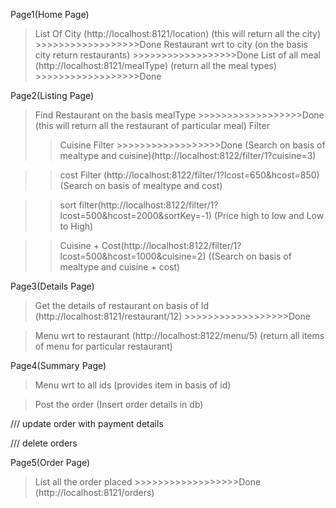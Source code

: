Page1(Home Page)
> List Of City (http://localhost:8121/location)
(this will return all the city) >>>>>>>>>>>>>>>>>>Done
> Restaurant wrt to city
(on the basis city return restaurants) >>>>>>>>>>>>>>>>>>Done
> List of all meal (http://localhost:8121/mealType)
(return all the meal types) >>>>>>>>>>>>>>>>>>Done

Page2(Listing Page)
> Find Restaurant on the basis mealType  >>>>>>>>>>>>>>>>>>Done
(this will return all the restaurant of particular meal)
> Filter
>> Cuisine Filter >>>>>>>>>>>>>>>>>>Done
(Search on basis of mealtype and cuisine)(http://localhost:8122/filter/1?cuisine=3)

>> cost Filter (http://localhost:8122/filter/1?lcost=650&hcost=850)
(Search on basis of mealtype and cost)

>> sort filter(http://localhost:8122/filter/1?lcost=500&hcost=2000&sortKey=-1)
(Price high to low and Low to High)

>> Cuisine + Cost(http://localhost:8122/filter/1?lcost=500&hcost=1000&cuisine=2)
((Search on basis of mealtype and cuisine + cost)

Page3(Details Page)
> Get the details of restaurant on basis of Id
(http://localhost:8121/restaurant/12)  >>>>>>>>>>>>>>>>>>Done

> Menu wrt to restaurant (http://localhost:8122/menu/5)
(return all items of menu for particular restaurant)

Page4(Summary Page)
> Menu wrt to all ids
(provides item in basis of id)

> Post the order
(Insert order details in db)

/// update order with payment details

/// delete orders

Page5(Order Page)
> List all the order placed >>>>>>>>>>>>>>>>>>Done
(http://localhost:8121/orders)